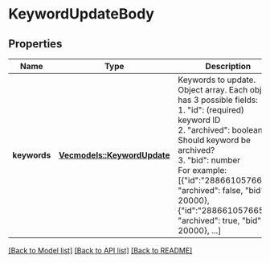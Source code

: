 # KeywordUpdateBody

## Properties
Name | Type | Description | Notes
------------ | ------------- | ------------- | -------------
**keywords** | [**Vec<models::KeywordUpdate>**](KeywordUpdate.md) | Keywords to update. Object array. Each object has 3 possible fields:<br>1. \"id\": (required) keyword ID<br>2. \"archived\": boolean. Should keyword be archived?<br>3. \"bid\": number<br>For example: [{\"id\":\"2886610576653\", \"archived\": false, \"bid\": 20000}, {\"id\":\"2886610576654\",  \"archived\": true, \"bid\": 20000}, ...] | 

[[Back to Model list]](../README.md#documentation-for-models) [[Back to API list]](../README.md#documentation-for-api-endpoints) [[Back to README]](../README.md)


